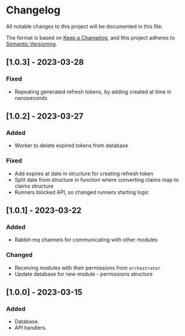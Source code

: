 # Changelog

All notable changes to this project will be documented in this file.

The format is based on [Keep a Changelog](https://keepachangelog.com/en/1.0.0/),
and this project adheres to [Semantic Versioning](https://semver.org/spec/v2.0.0.html).

## [1.0.3] - 2023-03-28

### Fixed

- Repeating generated refresh tokens, by adding created at time in nanoseconds 

## [1.0.2] - 2023-03-27

### Added

- Worker to delete expired tokens from database

### Fixed

- Add expires at date in structure for creating refresh token
- Split date from structure in function where converting claims map to claims structure
- Runners blocked API, so changed runners starting logic

## [1.0.1] - 2023-03-22

### Added

- Rabbit-mq channels for communicating with other modules

### Changed

- Receiving modules with their permissions from `orchestrator`
- Update database for new module - permissions structure

## [1.0.0] - 2023-03-15

### Added

- Database.
- API handlers.
